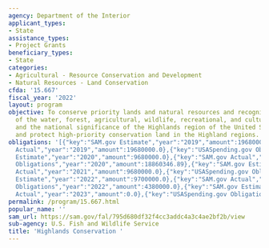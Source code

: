 ```yaml
---
agency: Department of the Interior
applicant_types:
- State
assistance_types:
- Project Grants
beneficiary_types:
- State
categories:
- Agricultural - Resource Conservation and Development
- Natural Resources - Land Conservation
cfda: '15.667'
fiscal_year: '2022'
layout: program
objective: To conserve priority lands and natural resources and recognize the importance
  of the water, forest, agricultural, wildlife, recreational, and cultural resources,
  and the national significance of the Highlands region of the United States.  Preserve
  and protect high-priority conservation land in the Highland regions.
obligations: '[{"key":"SAM.gov Estimate","year":"2019","amount":19680000.0},{"key":"SAM.gov
  Actual","year":"2019","amount":19680000.0},{"key":"USASpending.gov Obligations","year":"2019","amount":9274808.16},{"key":"SAM.gov
  Estimate","year":"2020","amount":9680000.0},{"key":"SAM.gov Actual","year":"2020","amount":9680000.0},{"key":"USASpending.gov
  Obligations","year":"2020","amount":18860346.89},{"key":"SAM.gov Estimate","year":"2021","amount":9680000.0},{"key":"SAM.gov
  Actual","year":"2021","amount":9680000.0},{"key":"USASpending.gov Obligations","year":"2021","amount":4693000.0},{"key":"SAM.gov
  Estimate","year":"2022","amount":9700000.0},{"key":"SAM.gov Actual","year":"2022","amount":20000000.0},{"key":"USASpending.gov
  Obligations","year":"2022","amount":4380000.0},{"key":"SAM.gov Estimate","year":"2023","amount":9700000.0},{"key":"SAM.gov
  Actual","year":"2023","amount":0.0},{"key":"USASpending.gov Obligations","year":"2023","amount":19919740.0}]'
permalink: /program/15.667.html
popular_name: ''
sam_url: https://sam.gov/fal/795d680df32f4cc3addc4a3c4ae2bf2b/view
sub-agency: U.S. Fish and Wildlife Service
title: 'Highlands Conservation '
---
```


